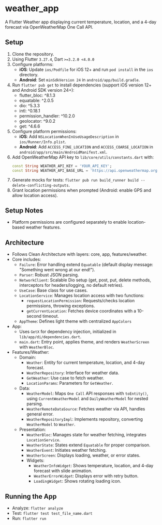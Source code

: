 # weather_app

A Flutter Weather app displaying current temperature, location, and a 4-day forecast via OpenWeatherMap One Call API.

## Setup
1. Clone the repository.
2. Using Flutter `3.27.4`, Dart `>=3.2.0 <4.0.0`
3. Configure platforms:
    - **iOS**: Update `ios/Podfile` for iOS 12+ and run `pod install` in the `ios` directory.
    - **Android**: Set `minSdkVersion 24` in `android/app/build.gradle`.
4. Run `flutter pub get` to install dependencies (support iOS version 12+ and Android SDK version 24+):
    - flutter_bloc: ^8.1.3
    - equatable: ^2.0.5
    - dio: ^5.3.3
    - intl: ^0.18.1
    - permission_handler: ^10.2.0
    - geolocator: ^9.0.2
    - get: ^4.6.6
5. Configure platform permissions:
    - **iOS**: Add `NSLocationWhenInUseUsageDescription` in `ios/Runner/Info.plist`.
    - **Android**: Add `ACCESS_FINE_LOCATION` and `ACCESS_COARSE_LOCATION` in `android/app/src/main/AndroidManifest.xml`.
6. Add OpenWeatherMap API key to `lib/core/utils/constants.dart` with:
    ```dart
    const String WEATHER_API_KEY = 'YOUR_API_KEY';
    const String WEATHER_API_BASE_URL = 'https://api.openweathermap.org/data/3.0';
7. Generate mocks for tests: `flutter pub run build_runner build --delete-conflicting-outputs`.
8. Grant location permissions when prompted (Android: enable GPS and allow location access).

## Setup Notes
- Platform permissions are configured separately to enable location-based weather features.

## Architecture
- Follows Clean Architecture with layers: core, app, features/weather.
- Core includes:
    - `Failure`: Error handling extend `Equatable` (default display message: "Something went wrong at our end!").
    - `Parser`: Robust JSON parsing.
    - `NetworkClient`: Scalable Dio setup (get, post, put, delete methods, interceptors for headers/logging, no default retries).
    - `UseCase`: Base class for use cases.
    - `LocationService`: Manages location access with two functions:
        - `requestLocationPermission`: Requests/checks location permissions, throwing exceptions.
        - `getCurrentLocation`: Fetches device coordinates with a 10-second timeout.
    - `AppTheme`: Defines light theme with centralized `AppColors`
- App: 
    - Uses `GetX` for dependency injection, initialized in `lib/app/di/dependencies.dart`.
    - `main.dart`: Entry point, applies theme, and renders `WeatherScreen` with `WeatherBloc`.
- Features/Weather:
    - Domain:
        - `Weather`: Entity for current temperature, location, and 4-day forecast.
        - `WeatherRepository`: Interface for weather data.
        - `GetWeather`: Use case to fetch weather.
        - `LocationParams`: Parameters for `GetWeather`.
    - Data:
        - `WeatherModel`: Maps `One Call` API responses with `toEntity()`, using `CurrentWeatherModel` and `DailyWeatherModel` for nested parsing.
        - `WeatherRemoteDataSource`: Fetches weather via API, handles general error.
        - `WeatherRepositoryImpl`: Implements repository, converting `WeatherModel` to `Weather`.
    - Presentation:
        - `WeatherBloc`: Manages state for weather fetching, integrates `LocationService`.
        - `WeatherState`: States extend `Equatable` for proper comparison.
        - `WeatherEvent`: Initiates weather fetching.
        - `WeatherScreen`: Displays loading, weather, or error states.
        - Widgets: 
            - `WeatherInfoWidget`: Shows temperature, location, and 4-day forecast with slide animation.
            - `WeatherErrorWidget`: Displays error with retry button.
            - `LoadingWidget`: Shows rotating loading icon.

## Running the App
- Analyze: `flutter analyze`
- Test: `flutter test test_file_name.dart`
- Run: `flutter run`

